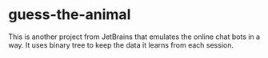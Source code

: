# guess-the-animal
This is another project from JetBrains that emulates the online chat bots in a way. It uses binary tree to keep the data it learns from each session.
